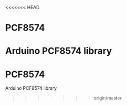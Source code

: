 <<<<<<< HEAD
# PCF8574
Arduino PCF8574 library
=======
# PCF8574
Arduino PCF8574 library
>>>>>>> origin/master
